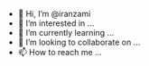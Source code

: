 - 👋 Hi, I’m @iranzami
- 👀 I’m interested in ...
- 🌱 I’m currently learning ...
- 💞️ I’m looking to collaborate on ...
- 📫 How to reach me ...

<!---
iranzami/iranzami is a ✨ special ✨ repository because its `README.md` (this file) appears on your GitHub profile.
You can click the Preview link to take a look at your changes.
--->
